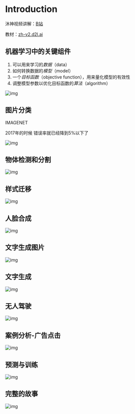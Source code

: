 # Introduction

沐神视频讲解：[B站](https://www.bilibili.com/video/BV1J54y187f9/)

教材：[zh-v2.d2l.ai](https://zh-v2.d2l.ai/chapter_introduction/index.html)

## 机器学习中的关键组件

1. 可以用来学习的*数据*（data）
2. 如何转换数据的*模型*（model）
3. 一个*目标函数*（objective function），用来量化模型的有效性
4. 调整模型参数以优化目标函数的*算法*（algorithm）

![img](./src/Introduction/img.png)

## 图片分类

IMAGENET

2017年的时候 错误率就已经降到5%以下了

![img](./src/Introduction/img1.png)

## 物体检测和分割

![img](./src/Introduction/img2.png)

## 样式迁移

![img](./src/Introduction/img3.png)

## 人脸合成

![img](./src/Introduction/img4.png)

## 文字生成图片

![img](./src/Introduction/img5.png)

## 文字生成

![img](./src/Introduction/img6.png)

## 无人驾驶

![img](./src/Introduction/img7.png)

## 案例分析-广告点击

![img](./src/Introduction/img8.png)

## 预测与训练

![img](./src/Introduction/img9.png)

## 完整的故事

![img](./src/Introduction/img10.png)
